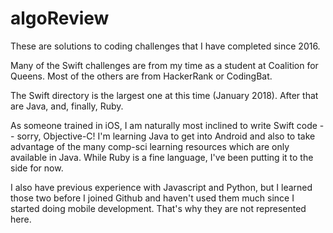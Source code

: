 # algoReview

These are solutions to coding challenges that I have completed since 2016. 

Many of the Swift challenges are from my time as a student at Coalition for Queens. Most of the others are from HackerRank or CodingBat.

The Swift directory is the largest one at this time (January 2018). After that are Java, and, finally, Ruby. 

As someone trained in iOS, I am naturally most inclined to write Swift code -- sorry, Objective-C! I'm learning Java to get into Android and also to take advantage of the many comp-sci learning resources which are only available in Java. While Ruby is a fine language, I've been putting it to the side for now.

I also have previous experience with Javascript and Python, but I learned those two before I joined Github and haven't used them much since I started doing mobile development. That's why they are not represented here.
